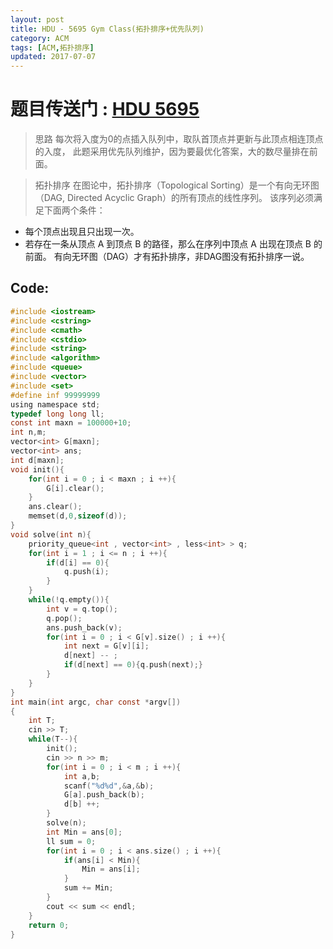 ```yaml
---
layout: post
title: HDU - 5695 Gym Class(拓扑排序+优先队列)
category: ACM
tags: [ACM,拓扑排序]
updated: 2017-07-07
---
```

# 题目传送门 :  [HDU 5695](http://acm.hdu.edu.cn/showproblem.php?pid=5695)
>思路
每次将入度为0的点插入队列中，取队首顶点并更新与此顶点相连顶点的入度，
此题采用优先队列维护，因为要最优化答案，大的数尽量排在前面。

>拓扑排序
在图论中，拓扑排序（Topological Sorting）是一个有向无环图（DAG, Directed Acyclic Graph）的所有顶点的线性序列。
该序列必须满足下面两个条件：
* 每个顶点出现且只出现一次。
* 若存在一条从顶点 A 到顶点 B 的路径，那么在序列中顶点 A 出现在顶点 B 的前面。
有向无环图（DAG）才有拓扑排序，非DAG图没有拓扑排序一说。

<!--more-->
## Code:

```c
#include <iostream>
#include <cstring>
#include <cmath>
#include <cstdio>
#include <string>
#include <algorithm>
#include <queue>
#include <vector>
#include <set>
#define inf 99999999
using namespace std;
typedef long long ll;
const int maxn = 100000+10;
int n,m;
vector<int> G[maxn];
vector<int> ans;
int d[maxn];
void init(){
    for(int i = 0 ; i < maxn ; i ++){
        G[i].clear();
    }
    ans.clear();
    memset(d,0,sizeof(d));
}
void solve(int n){
    priority_queue<int , vector<int> , less<int> > q;
    for(int i = 1 ; i <= n ; i ++){
        if(d[i] == 0){
            q.push(i);
        }
    }
    while(!q.empty()){
        int v = q.top();
        q.pop();
        ans.push_back(v);
        for(int i = 0 ; i < G[v].size() ; i ++){
            int next = G[v][i];
            d[next] -- ;
            if(d[next] == 0){q.push(next);}
        }
    }
}
int main(int argc, char const *argv[])
{
    int T;
    cin >> T;
    while(T--){
        init();
        cin >> n >> m;
        for(int i = 0 ; i < m ; i ++){
            int a,b;
            scanf("%d%d",&a,&b);
            G[a].push_back(b);
            d[b] ++;
        }
        solve(n);
        int Min = ans[0];
        ll sum = 0;
        for(int i = 0 ; i < ans.size() ; i ++){
            if(ans[i] < Min){
                Min = ans[i];
            }
            sum += Min;
        }
        cout << sum << endl;
    }
    return 0;
}
```
